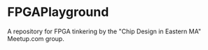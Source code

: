 # FPGAPlayground
A repository for FPGA tinkering by the "Chip Design in Eastern MA" Meetup.com group.

